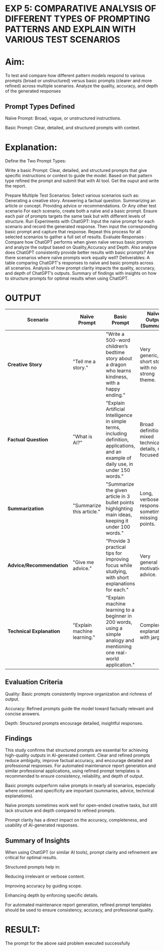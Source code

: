 
# EXP 5: COMPARATIVE ANALYSIS OF DIFFERENT TYPES OF PROMPTING PATTERNS AND EXPLAIN WITH VARIOUS TEST SCENARIOS

# Aim: 
To test and compare how different pattern models respond to various prompts (broad or unstructured) versus basic prompts (clearer and more refined) across multiple scenarios.  Analyze the quality, accuracy, and depth of the generated responses 

## Prompt Types Defined

Naïve Prompt: Broad, vague, or unstructured instructions.

Basic Prompt: Clear, detailed, and structured prompts with context.

# Explanation: 
Define the Two Prompt Types:

Write a basic Prompt: Clear, detailed, and structured prompts that give specific instructions or context to guide the model.
Based on that pattern type refined the prompt and submit that with AI tool.
Get the ouput and write the report.

Prepare Multiple Test Scenarios:
Select various scenarios such as:
Generating a creative story.
Answering a factual question.
Summarizing an article or concept.
Providing advice or recommendations.
Or Any other test scenario
For each scenario, create both a naïve and a basic prompt. Ensure each pair of prompts targets the same task but with different levels of structure.
Run Experiments with ChatGPT:
Input the naïve prompt for each scenario and record the generated response.
Then input the corresponding basic prompt and capture that response.
Repeat this process for all selected scenarios to gather a full set of results.
Evaluate Responses : 
	Compare how ChatGPT performs when given naïve versus basic prompts and analyze the output based on Quality,Accuracy and Depth. Also analyse does ChatGPT consistently provide better results with basic prompts? Are there scenarios where naïve prompts work equally well?
Deliverables:
A table comparing ChatGPT's responses to naïve and basic prompts across all scenarios.
Analysis of how prompt clarity impacts the quality, accuracy, and depth of ChatGPT’s outputs.
Summary of findings with insights on how to structure prompts for optimal results when using ChatGPT.


# OUTPUT
| **Scenario**              | **Naïve Prompt**            | **Basic Prompt**                                                                                                                        | **Naïve Output (Summary)**                              | **Basic Output (Summary)**                                                       | **Comparison**                                         |
| ------------------------- | --------------------------- | --------------------------------------------------------------------------------------------------------------------------------------- | ------------------------------------------------------- | -------------------------------------------------------------------------------- | ------------------------------------------------------ |
| **Creative Story**        | "Tell me a story."          | "Write a 500-word children’s bedtime story about a dragon who learns kindness, with a happy ending."                                    | Very generic, short story with no strong theme.         | Rich, structured narrative with character development, moral, and proper ending. | Basic prompt produces higher quality, deeper response. |
| **Factual Question**      | "What is AI?"               | "Explain Artificial Intelligence in simple terms, including definition, applications, and an example of daily use, in under 150 words." | Broad definition, mixed technical details, not focused. | Concise, structured explanation with clear examples.                             | Basic prompt improves accuracy and readability.        |
| **Summarization**         | "Summarize this article."   | "Summarize the given article in 3 bullet points highlighting main ideas, keeping it under 100 words."                                   | Long, verbose response, sometimes missing key points.   | Clear, focused summary with key highlights.                                      | Basic prompt provides clarity and relevance.           |
| **Advice/Recommendation** | "Give me advice."           | "Provide 3 practical tips for improving focus while studying, with short explanations for each."                                        | Very general motivational advice.                       | Actionable, specific, and organized tips.                                        | Basic prompt ensures useful, applicable output.        |
| **Technical Explanation** | "Explain machine learning." | "Explain machine learning to a beginner in 200 words, using a simple analogy and mentioning one real-world application."                | Complex explanation with jargon.                        | Simplified explanation, analogy, and relevant example.                           | Basic prompt ensures depth and accessibility.          |

## Evaluation Criteria

Quality: Basic prompts consistently improve organization and richness of output.

Accuracy: Refined prompts guide the model toward factually relevant and concise answers.

Depth: Structured prompts encourage detailed, insightful responses.

## Findings

This study confirms that structured prompts are essential for achieving high-quality outputs in AI-generated content. Clear and refined prompts reduce ambiguity, improve factual accuracy, and encourage detailed and professional responses. For automated maintenance report generation and similar professional applications, using refined prompt templates is recommended to ensure consistency, reliability, and depth of output.

Basic prompts outperform naïve prompts in nearly all scenarios, especially where context and specificity are important (summaries, advice, technical explanations).

Naïve prompts sometimes work well for open-ended creative tasks, but still lack structure and depth compared to refined prompts.

Prompt clarity has a direct impact on the accuracy, completeness, and usability of AI-generated responses.

## Summary of Insights

When using ChatGPT (or similar AI tools), prompt clarity and refinement are critical for optimal results.

Structured prompts help in:

Reducing irrelevant or verbose content.

Improving accuracy by guiding scope.

Enhancing depth by enforcing specific details.

For automated maintenance report generation, refined prompt templates should be used to ensure consistency, accuracy, and professional quality.

# RESULT: 
The prompt for the above said problem executed successfully

